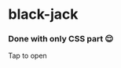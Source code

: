 # black-jack
<h3>Done with only CSS part 😌</h3>
<a href"https://blackjack21-sleepingbeauty.netlify.app"></h1>Tap to open</h1></a>
